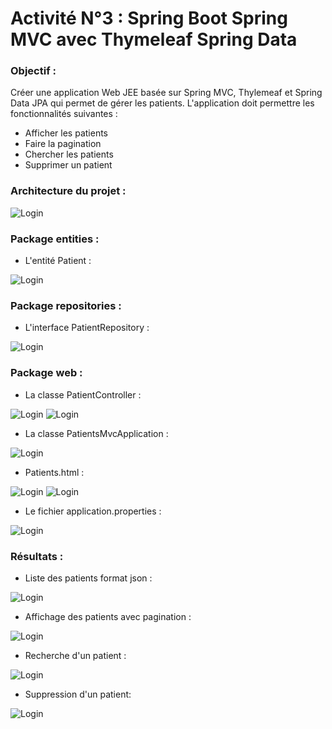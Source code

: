# Activité N°3 : Spring Boot Spring MVC avec Thymeleaf Spring Data

### Objectif :

Créer une application Web JEE basée sur Spring MVC, Thylemeaf et Spring Data JPA qui permet de gérer les patients.
L'application doit permettre les fonctionnalités suivantes :
- Afficher les patients
- Faire la pagination
- Chercher les patients
- Supprimer un patient

### Architecture du projet :

![Login](https://github.com/HousnaAghzer/All-Ressources-/blob/master/87.png)

### Package entities :
- L'entité Patient :

![Login](https://github.com/HousnaAghzer/All-Ressources-/blob/master/88.png)

### Package repositories :
- L'interface PatientRepository :

![Login](https://github.com/HousnaAghzer/All-Ressources-/blob/master/89.png)

### Package web :
- La classe PatientController :

![Login](https://github.com/HousnaAghzer/All-Ressources-/blob/master/90.png)
![Login](https://github.com/HousnaAghzer/All-Ressources-/blob/master/91.png)

- La classe PatientsMvcApplication :

![Login](https://github.com/HousnaAghzer/All-Ressources-/blob/master/92.png)

- Patients.html : 

![Login](https://github.com/HousnaAghzer/All-Ressources-/blob/master/93.png)
![Login](https://github.com/HousnaAghzer/All-Ressources-/blob/master/94.png)

- Le fichier application.properties :

![Login](https://github.com/HousnaAghzer/All-Ressources-/blob/master/95.png)

### Résultats :
- Liste des patients format json :

![Login](https://github.com/HousnaAghzer/All-Ressources-/blob/master/96.png)


- Affichage des patients avec pagination :

![Login](https://github.com/HousnaAghzer/All-Ressources-/blob/master/97.png)

- Recherche d'un patient :

![Login](https://github.com/HousnaAghzer/All-Ressources-/blob/master/98.png)

- Suppression d'un patient:

![Login](https://github.com/HousnaAghzer/All-Ressources-/blob/master/99.png)

